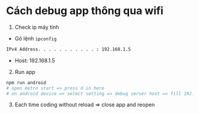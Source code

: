 # Cách debug app thông qua wifi
1. Check ip máy tính
- Gõ lệnh `ipconfig`
```txt
IPv4 Address. . . . . . . . . . . : 192.168.1.5
```
- Host: 192.168.1.5

2. Run app
```bash
npm run android 
# open metro start => press d in here
# on android device => select setting => debug server host => fill 192.168.1.5:8081

```

3. Each time coding without reload => close app and reopen


